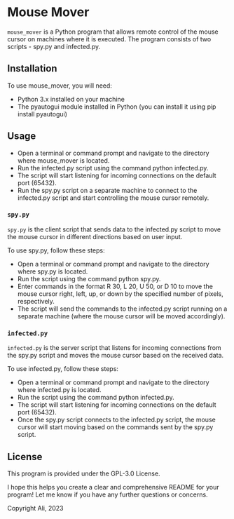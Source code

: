 # Mouse Mover

`mouse_mover` is a Python program that allows remote control of the mouse cursor on machines where it is executed. The program consists of two scripts - spy.py and infected.py.

## Installation

To use mouse_mover, you will need:

- Python 3.x installed on your machine
- The pyautogui module installed in Python (you can install it using pip install pyautogui)

## Usage

- Open a terminal or command prompt and navigate to the directory where mouse_mover is located.
- Run the infected.py script using the command python infected.py.
- The script will start listening for incoming connections on the default port (65432).
- Run the spy.py script on a separate machine to connect to the infected.py script and start controlling the mouse cursor remotely.

### `spy.py`

`spy.py` is the client script that sends data to the infected.py script to move the mouse cursor in different directions based on user input.

To use spy.py, follow these steps:

- Open a terminal or command prompt and navigate to the directory where spy.py is located.
- Run the script using the command python spy.py.
- Enter commands in the format R 30, L 20, U 50, or D 10 to move the mouse cursor right, left, up, or down by the specified number of pixels, respectively.
- The script will send the commands to the infected.py script running on a separate machine (where the mouse cursor will be moved accordingly).

### `infected.py`

`infected.py` is the server script that listens for incoming connections from the spy.py script and moves the mouse cursor based on the received data.

To use infected.py, follow these steps:

- Open a terminal or command prompt and navigate to the directory where infected.py is located.
- Run the script using the command python infected.py.
- The script will start listening for incoming connections on the default port (65432).
- Once the spy.py script connects to the infected.py script, the mouse cursor will start moving based on the commands sent by the spy.py script.

## License

This program is provided under the GPL-3.0 License.

I hope this helps you create a clear and comprehensive README for your program! Let me know if you have any further questions or concerns.

Copyright Ali, 2023
